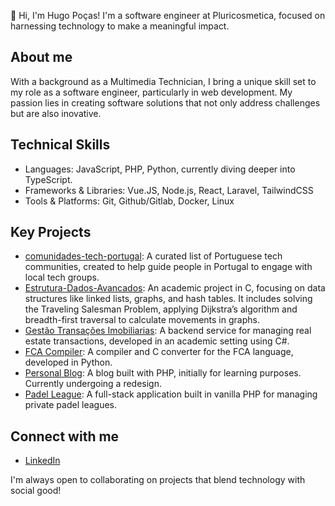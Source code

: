  👋 Hi, I'm Hugo Poças! I'm a software engineer at Pluricosmetica, focused on harnessing technology to make a meaningful impact.

 ## About me

 With a background as a Multimedia Technician, I bring a unique skill set to my role as a software engineer, particularly in web development. My passion lies in creating software solutions that not only address challenges but are also inovative.

 ## Technical Skills
 - Languages: JavaScript, PHP, Python, currently diving deeper into TypeScript.
 - Frameworks & Libraries: Vue.JS, Node.js, React, Laravel, TailwindCSS
 - Tools & Platforms: Git, Github/Gitlab, Docker, Linux
 
 ## Key Projects

- [comunidades-tech-portugal](https://github.com/zorkpt/comunidades-tech-portugal): A curated list of Portuguese tech communities, created to help guide people in Portugal to engage with local tech groups.
- [Estrutura-Dados-Avancados](https://github.com/zorkpt/Estrutura-Dados-Avancados): An academic project in C, focusing on data structures like linked lists, graphs, and hash tables. It includes solving the Traveling Salesman Problem, applying Dijkstra’s algorithm and breadth-first traversal to calculate movements in graphs.
- [Gestão Transações Imobiliarias](https://github.com/zorkpt/repo_ProjetoGestaoTransacoesImobiliarias): A backend service for managing real estate transactions, developed in an academic setting using C#.
- [FCA Compiler](https://github.com/zorkpt/FCA-Compiler): A compiler and C converter for the FCA language, developed in Python.
- [Personal Blog](https://github.com/zorkpt/personal-blog): A blog built with PHP, initially for learning purposes. Currently undergoing a redesign.
- [Padel League](https://github.com/zorkpt/padel_league): A full-stack application built in vanilla PHP for managing private padel leagues.


## Connect with me

- [LinkedIn](https://www.linkedin.com/in/hugopocas/)

I'm always open to collaborating on projects that blend technology with social good!
